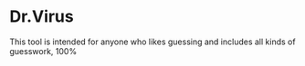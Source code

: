 # Dr.Virus
This tool is intended for anyone who likes guessing and includes all kinds of guesswork, 100%
